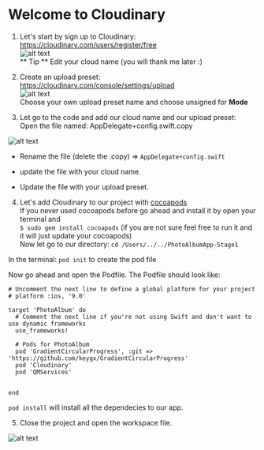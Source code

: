 # Welcome to Cloudinary

1. Let's start by sign up to Cloudinary: <br>
https://cloudinary.com/users/register/free <br>
![alt text](http://res.cloudinary.com/shirly/image/upload/f_auto,q_auto,w_200/signup "Sign Up") <br>
** Tip ** Edit your cloud name (you will thank me later :)

2. Create an upload preset: <br>
https://cloudinary.com/console/settings/upload <br>
![alt text](http://res.cloudinary.com/shirly/image/upload/q_auto,f_auto,w_700/v1502674641/preset.png "New Upload preset") <br>
Choose your own upload preset name and choose unsigned for **Mode**

3. Let go to the code and add our cloud name and our upload preset: <br>
Open the file named: AppDelegate+config.swift.copy

![alt text](http://res.cloudinary.com/shirly/image/upload/q_auto/f_auto/w_500/v1502675284/config.png "configure your cloud name")

* Rename the file (delete the .copy) => `AppDelegate+config.swift`
- update the file with your cloud name.
+ Update the file with your upload preset.

4. Let's add Cloudinary to our project with [cocoapods](https://guides.cocoapods.org/using/getting-started.html)<br>
If you never used cocoapods before go ahead and install it by open your terminal and <br>
`$ sudo gem install cocoapods` (if you are not sure feel free to run it and it will just update your cocoapods) <br>
Now let go to our directory: `cd /Users/../../PhotoAlbumApp-Stage1`

In the terminal: `pod init` to create the pod file

Now go ahead and open the Podfile. The Podfile should look like:

```
# Uncomment the next line to define a global platform for your project
# platform :ios, '9.0'

target 'PhotoAlbum' do
  # Comment the next line if you're not using Swift and don't want to use dynamic frameworks
  use_frameworks!

  # Pods for PhotoAlbum
  pod 'GradientCircularProgress', :git => 'https://github.com/keygx/GradientCircularProgress'
  pod 'Cloudinary'
  pod 'QMServices'


end
```

`pod install` will install all the dependecies to our app.

5. Close the project and open the workspace file.

![alt text](http://res.cloudinary.com/shirly/image/upload/z_0.9,c_pad,w_145,h_145,r_max,e_improve,dpr_2.0,bo_4px_solid_rgb:000000/l_profile_shirly_manor,w_38,h_50,r_max,z_0.90,g_north,c_thumb,bo_2px_solid_rgb:000000/fl_layer_apply,g_south_east,x_74,y_37/f_auto,b_white/wwc.png "Having fun @Cloudinary")
